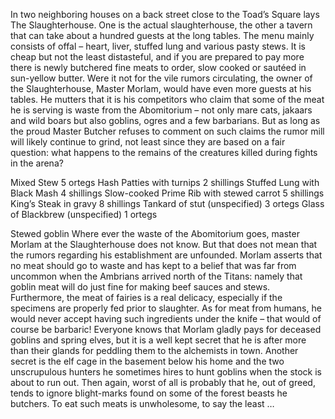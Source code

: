 In two neighboring houses on a back street close to the Toad’s Square lays The Slaughterhouse. One is the actual slaughterhouse, the other a tavern that can take about a hundred guests at the long tables. The menu mainly consists of offal – heart, liver, stuffed lung and various pasty stews. It is cheap but not the least distasteful, and if you are prepared to pay more there is newly butchered fine meats to order, slow cooked or sautéed in sun-yellow butter. Were it not for the vile rumors circulating, the owner of the Slaughterhouse, Master Morlam, would have even more guests at his tables. He mutters that it is his competitors who claim that some of the meat he is serving is waste from the Abomitorium – not only mare cats, jakaars and wild boars but also goblins, ogres and a few barbarians. But as long as the proud Master Butcher refuses to comment on such claims the rumor mill will likely continue to grind, not least since they are based on a fair question: what happens to the remains of the creatures killed during fights in the arena? 

Mixed Stew 5 ortegs 
Hash Patties with turnips 2 shillings 
Stuffed Lung with Black Mash 4 shillings 
Slow-cooked Prime Rib with stewed carrot 5 shillings 
King’s Steak in gravy 8 shillings 
Tankard of stut (unspecified) 3 ortegs 
Glass of Blackbrew (unspecified) 1 ortegs



Stewed goblin
Where ever the waste of the Abomitorium goes, master Morlam at the Slaughterhouse does not know. But that does not mean that the rumors regarding his establishment are unfounded. Morlam asserts that no meat should go to waste and has kept to a belief that was far from uncommon when the Ambrians arrived north of the Titans: namely that goblin meat will do just fine for making beef sauces and stews. Furthermore, the meat of fairies is a real delicacy, especially if the specimens are properly fed prior to slaughter. As for meat from humans, he would never accept having such ingredients under the knife – that would of course be barbaric! Everyone knows that Morlam gladly pays for deceased goblins and spring elves, but it is a well kept secret that he is after more than their glands for peddling them to the alchemists in town. Another secret is the elf cage in the basement below his home and the two unscrupulous hunters he sometimes hires to hunt goblins when the stock is about to run out. Then again, worst of all is probably that he, out of greed, tends to ignore blight-marks found on some of the forest beasts he butchers. To eat such meats is unwholesome, to say the least …